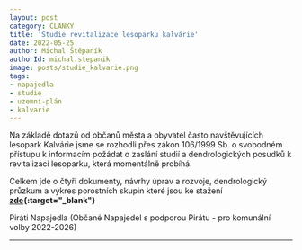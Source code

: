 ```yaml
---
layout: post
category: CLANKY
title: 'Studie revitalizace lesoparku kalvárie'
date: 2022-05-25
author: Michal Štěpaník
authorId: michal.stepanik
image: posts/studie_kalvarie.png  
tags: 
- napajedla 
- studie 
- uzemní-plán 
- kalvarie 
---
```


Na základě dotazů od občanů města a obyvatel často navštěvujících lesopark Kalvárie jsme se rozhodli přes zákon 106/1999 Sb. o svobodném přístupu k informacím požádat o zaslání studií a dendrologických posudků k revitalizaci lesoparku, která momentálně probíhá. 

Celkem jde o čtyři dokumenty, návrhy úprav a rozvoje, dendrologický průzkum a výkres porostních skupin které jsou ke stažení **[zde](https://drive.google.com/drive/folders/1P0GMs1YV5rkdmnGQ_QXU7Or30GXNUekk?usp=sharing){:target="_blank"}** 


Piráti Napajedla (Občané Napajedel s podporou Pirátu - pro komunální volby 2022-2026)




---
